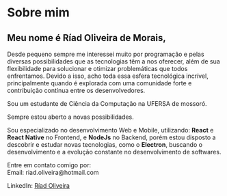 # Sobre mim

## Meu nome é Ríad Oliveira de Morais,

<p>Desde pequeno sempre me interessei muito por programação e pelas diversas possibilidades que as tecnologias têm a nos oferecer, além de sua flexibilidade para solucionar e otimizar problemáticas que todos enfrentamos. Devido a isso, acho toda essa esfera tecnológica incrível, principalmente quando é explorada com uma comunidade forte e contribuição contínua entre os desenvolvedores.</br>

Sou um estudante de Ciência da Computação na UFERSA de mossoró.</p>

<p>Sempre estou aberto a novas possibilidades.</p>

<p>Sou especializado no desenvolvimento Web e Mobile, utilizando: <strong>React</strong> e <strong>React Native</strong> no Frontend, e <strong>NodeJs</strong> no Backend, porém estou disposto a descobrir e estudar novas tecnologias, como o <strong>Electron</strong>, buscando o desenvolvimento e a evolução constante no desenvolvimento de softwares.</p>

<p>Entre em contato comigo por:</br>
Email: riad.oliveira@hotmail.com</br>

LinkedIn: 
[Ríad Oliveira](https://www.linkedin.com/in/r%C3%ADad-oliveira-8492891b4/)
</p>
